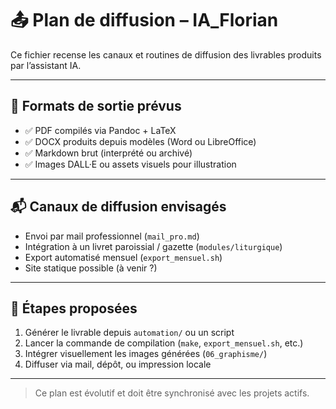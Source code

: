 # 📤 Plan de diffusion – IA_Florian

Ce fichier recense les canaux et routines de diffusion des livrables produits par l’assistant IA.

---

## 📂 Formats de sortie prévus

- ✅ PDF compilés via Pandoc + LaTeX
- ✅ DOCX produits depuis modèles (Word ou LibreOffice)
- ✅ Markdown brut (interprété ou archivé)
- ✅ Images DALL·E ou assets visuels pour illustration

---

## 📬 Canaux de diffusion envisagés

- Envoi par mail professionnel (`mail_pro.md`)
- Intégration à un livret paroissial / gazette (`modules/liturgique`)
- Export automatisé mensuel (`export_mensuel.sh`)
- Site statique possible (à venir ?)

---

## 🔁 Étapes proposées

1. Générer le livrable depuis `automation/` ou un script
2. Lancer la commande de compilation (`make`, `export_mensuel.sh`, etc.)
3. Intégrer visuellement les images générées (`06_graphisme/`)
4. Diffuser via mail, dépôt, ou impression locale

---

> Ce plan est évolutif et doit être synchronisé avec les projets actifs.
